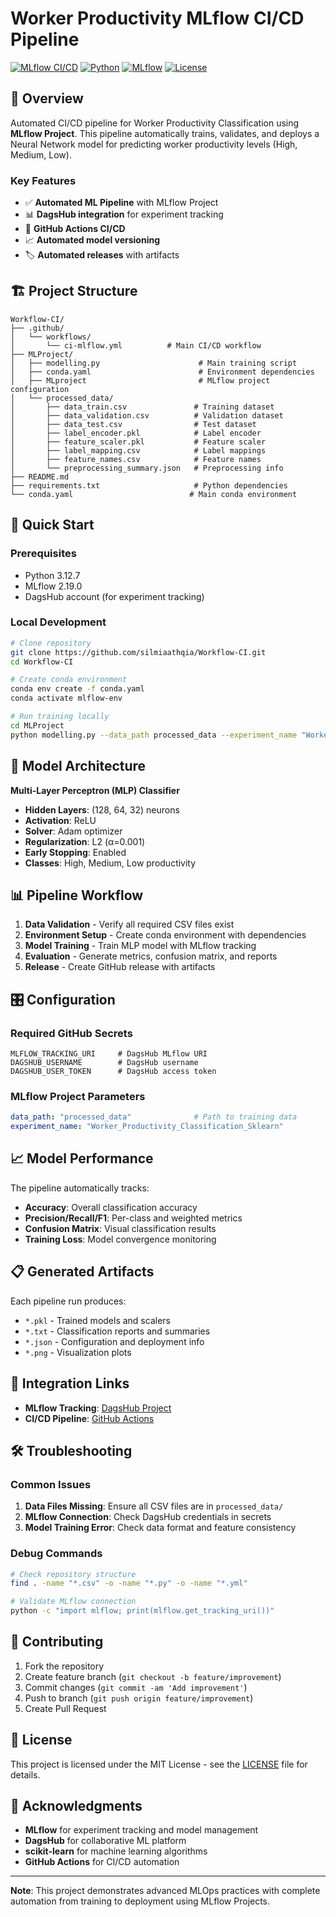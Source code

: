 # Worker Productivity MLflow CI/CD Pipeline

[![MLflow CI/CD](https://github.com/silmiaathqia/Workflow-CI/actions/workflows/ci-mlflow.yml/badge.svg)](https://github.com/silmiaathqia/Workflow-CI/actions/workflows/ci-mlflow.yml)
[![Python](https://img.shields.io/badge/python-3.12.7-blue.svg)](https://www.python.org/downloads/)
[![MLflow](https://img.shields.io/badge/MLflow-2.19.0-orange.svg)](https://mlflow.org/)
[![License](https://img.shields.io/badge/License-MIT-green.svg)](LICENSE)

## 🎯 Overview

Automated CI/CD pipeline for Worker Productivity Classification using **MLflow Project**. This pipeline automatically trains, validates, and deploys a Neural Network model for predicting worker productivity levels (High, Medium, Low).

### Key Features
- ✅ **Automated ML Pipeline** with MLflow Project
- 📊 **DagsHub integration** for experiment tracking
- 🔄 **GitHub Actions CI/CD**
- 📈 **Automated model versioning**
- 🏷️ **Automated releases** with artifacts

## 🏗️ Project Structure

```
Workflow-CI/
├── .github/
│   └── workflows/
│       └── ci-mlflow.yml          # Main CI/CD workflow
├── MLProject/
│   ├── modelling.py                      # Main training script
│   ├── conda.yaml                        # Environment dependencies
│   ├── MLproject                         # MLflow project configuration
│   └── processed_data/
│       ├── data_train.csv               # Training dataset
│       ├── data_validation.csv          # Validation dataset
│       ├── data_test.csv                # Test dataset
│       ├── label_encoder.pkl            # Label encoder
│       ├── feature_scaler.pkl           # Feature scaler
│       ├── label_mapping.csv            # Label mappings
│       ├── feature_names.csv            # Feature names
│       └── preprocessing_summary.json   # Preprocessing info
├── README.md
├── requirements.txt                     # Python dependencies
└── conda.yaml                          # Main conda environment
```

## 🚀 Quick Start

### Prerequisites
- Python 3.12.7
- MLflow 2.19.0
- DagsHub account (for experiment tracking)

### Local Development
```bash
# Clone repository
git clone https://github.com/silmiaathqia/Workflow-CI.git
cd Workflow-CI

# Create conda environment
conda env create -f conda.yaml
conda activate mlflow-env

# Run training locally
cd MLProject
python modelling.py --data_path processed_data --experiment_name "Worker_Productivity_Local"
```

## 🔧 Model Architecture

**Multi-Layer Perceptron (MLP) Classifier**
- **Hidden Layers**: (128, 64, 32) neurons
- **Activation**: ReLU
- **Solver**: Adam optimizer
- **Regularization**: L2 (α=0.001)
- **Early Stopping**: Enabled
- **Classes**: High, Medium, Low productivity

## 📊 Pipeline Workflow

1. **Data Validation** - Verify all required CSV files exist
2. **Environment Setup** - Create conda environment with dependencies
3. **Model Training** - Train MLP model with MLflow tracking
4. **Evaluation** - Generate metrics, confusion matrix, and reports
5. **Release** - Create GitHub release with artifacts

## 🎛️ Configuration

### Required GitHub Secrets
```
MLFLOW_TRACKING_URI     # DagsHub MLflow URI
DAGSHUB_USERNAME        # DagsHub username
DAGSHUB_USER_TOKEN      # DagsHub access token
```

### MLflow Project Parameters
```yaml
data_path: "processed_data"              # Path to training data
experiment_name: "Worker_Productivity_Classification_Sklearn"
```

## 📈 Model Performance

The pipeline automatically tracks:
- **Accuracy**: Overall classification accuracy
- **Precision/Recall/F1**: Per-class and weighted metrics
- **Confusion Matrix**: Visual classification results
- **Training Loss**: Model convergence monitoring

## 📋 Generated Artifacts

Each pipeline run produces:
- `*.pkl` - Trained models and scalers
- `*.txt` - Classification reports and summaries
- `*.json` - Configuration and deployment info
- `*.png` - Visualization plots

## 🔗 Integration Links

- **MLflow Tracking**: [DagsHub Project](https://dagshub.com/silmiaathqia/Worker-Productivity-MLflow)
- **CI/CD Pipeline**: [GitHub Actions](https://github.com/silmiaathqia/Workflow-CI/actions)

## 🛠️ Troubleshooting

### Common Issues
1. **Data Files Missing**: Ensure all CSV files are in `processed_data/`
2. **MLflow Connection**: Check DagsHub credentials in secrets
3. **Model Training Error**: Check data format and feature consistency

### Debug Commands
```bash
# Check repository structure
find . -name "*.csv" -o -name "*.py" -o -name "*.yml"

# Validate MLflow connection
python -c "import mlflow; print(mlflow.get_tracking_uri())"
```

## 📝 Contributing

1. Fork the repository
2. Create feature branch (`git checkout -b feature/improvement`)
3. Commit changes (`git commit -am 'Add improvement'`)
4. Push to branch (`git push origin feature/improvement`)
5. Create Pull Request

## 📄 License

This project is licensed under the MIT License - see the [LICENSE](LICENSE) file for details.

## 🙏 Acknowledgments

- **MLflow** for experiment tracking and model management
- **DagsHub** for collaborative ML platform
- **scikit-learn** for machine learning algorithms
- **GitHub Actions** for CI/CD automation

---

**Note**: This project demonstrates advanced MLOps practices with complete automation from training to deployment using MLflow Projects.
